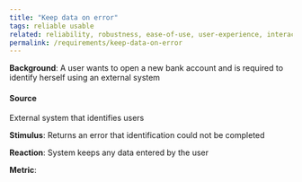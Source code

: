 ```yaml
---
title: "Keep data on error"
tags: reliable usable
related: reliability, robustness, ease-of-use, user-experience, interaction-capability
permalink: /requirements/keep-data-on-error
---
```


<div class="quality-requirement" markdown="1">

**Background**: A user wants to open a new bank account and is required to identify herself using an external system

#### Source

External system that identifies users

**Stimulus**: Returns an error that identification could not be completed

**Reaction**: System keeps any data entered by the user

**Metric**: 


</div><br>




